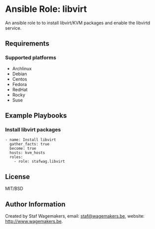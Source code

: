 # Ansible Role: libvirt

An ansible role to to install libvirt/KVM packages and enable the libvirtd
service.

## Requirements

### Supported platforms

* Archlinux
* Debian
* Centos
* Fedora
* RedHat
* Rocky
* Suse

## Example Playbooks

### Install libvirt packages
 
```
- name: Install libvirt 
  gather_facts: true 
  become: true
  hosts: kvm_hosts
  roles:
    - role: stafwag.libvirt
```

## License

MIT/BSD

## Author Information

Created by Staf Wagemakers, email: staf@wagemakers.be, website: http://www.wagemakers.be.
